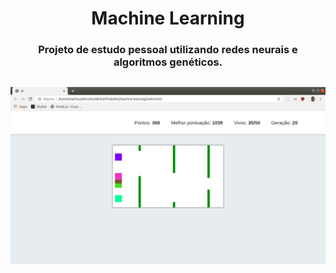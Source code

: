 <h1 align="center">
  Machine Learning
</h1>

<h3 align="center">
  Projeto de estudo pessoal utilizando redes neurais e algoritmos genéticos.
</h3>

<h2 align="center">
  <img alt="machine learning" title="machine learning" src=".github/pic.png" />
</h2>
